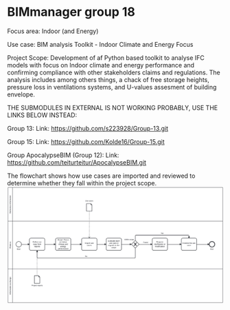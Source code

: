 # BIMmanager group 18

Focus area:
Indoor (and Energy)

Use case: BIM analysis Toolkit - Indoor Climate and Energy Focus

Project Scope:
Development of af Python based toolkit to analyse IFC models with focus on Indoor climate and energy performance and confirming compliance with other stakeholders claims and regulations. The analysis includes among others things, a chack of free storage heights, pressure loss in ventilations systems, and U-values assesment of building envelope.



THE SUBMODULES IN EXTERNAL IS NOT WORKING PROBABLY, USE THE LINKS BELOW INSTEAD:


Group 13:
Link: https://github.com/s223928/Group-13.git


Group 15:
Link: https://github.com/Kolde16/Group-15.git


Group ApocalypseBIM (Group 12): Link: https://github.com/teiturteitur/ApocalypseBIM.git

The flowchart shows how use cases are imported and reviewed to determine whether they fall within the project scope.
![Alt text](A2/IMG/A2_Manager.svg)

